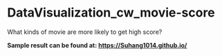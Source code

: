 # DataVisualization_cw_movie-score
What kinds of movie are more likely to get high score?

**Sample result can be found at: https://Suhang1014.github.io/**
